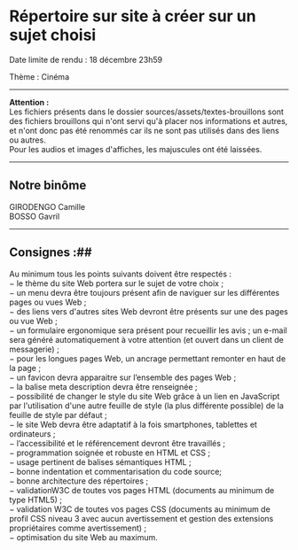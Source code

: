 # Répertoire sur site à créer sur un sujet choisi  
Date limite de rendu : 18 décembre 23h59  

Thème : Cinéma  

----  

**Attention :**  
Les fichiers présents dans le dossier sources/assets/textes-brouillons sont des fichiers brouillons qui n'ont servi qu'à placer nos informations et autres, et n'ont donc pas été renommés car ils ne sont pas utilisés dans des liens ou autres.  
Pour les audios et images d'affiches, les majuscules ont été laissées.  

----  
## Notre binôme ##  
GIRODENGO Camille  
BOSSO Gavril  

----  

## Consignes :##  
  
Au minimum tous les points suivants doivent être respectés :  
− le thème du site Web portera sur le sujet de votre choix ;  
− un menu devra être toujours présent afin de naviguer sur les différentes pages ou vues Web ;  
− des liens vers d'autres sites Web devront être présents sur une des pages ou vue Web ;  
− un formulaire ergonomique sera présent pour recueillir les avis ; un e-mail sera généré
automatiquement à votre attention (et ouvert dans un client de messagerie) ;  
− pour les longues pages Web, un ancrage permettant remonter en haut de la page ;  
− un favicon devra apparaitre sur l’ensemble des pages Web ;  
− la balise meta description devra être renseignée ;  
− possibilité de changer le style du site Web grâce à un lien en JavaScript par l'utilisation
d'une autre feuille de style (la plus différente possible) de la feuille de style par défaut ;  
− le site Web devra être adaptatif à la fois smartphones, tablettes et ordinateurs ;  
− l’accessibilité et le référencement devront être travaillés ;  
− programmation soignée et robuste en HTML et CSS ;  
− usage pertinent de balises sémantiques HTML ;  
− bonne indentation et commentarisation du code source;  
− bonne architecture des répertoires ;  
− validationW3C de toutes vos pages HTML (documents au minimum de type HTML5) ;  
− validation W3C de toutes vos pages CSS (documents au minimum de profil CSS niveau
3 avec aucun avertissement et gestion des extensions propriétaires comme avertissement) ;  
− optimisation du site Web au maximum.  
